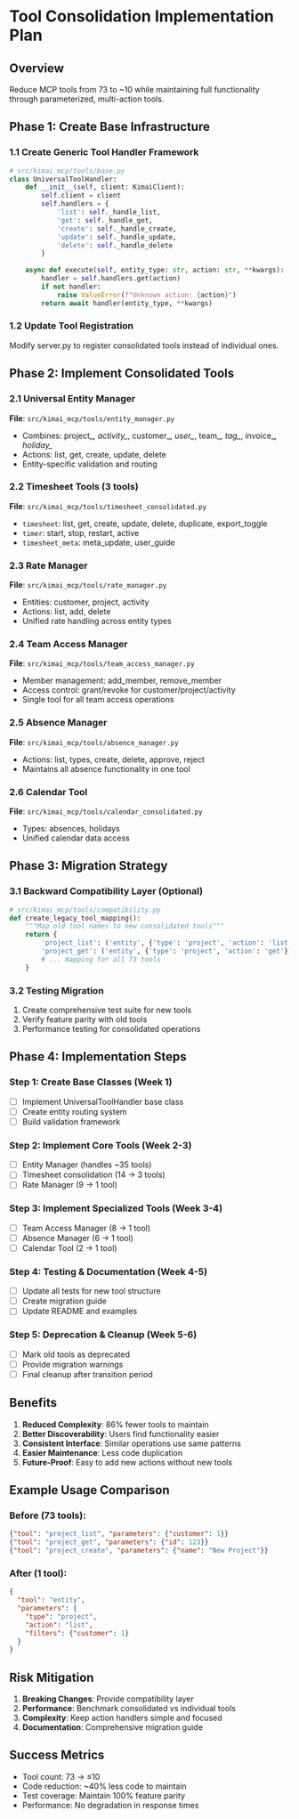 # Tool Consolidation Implementation Plan

## Overview
Reduce MCP tools from 73 to ~10 while maintaining full functionality through parameterized, multi-action tools.

## Phase 1: Create Base Infrastructure

### 1.1 Create Generic Tool Handler Framework
```python
# src/kimai_mcp/tools/base.py
class UniversalToolHandler:
    def __init__(self, client: KimaiClient):
        self.client = client
        self.handlers = {
            'list': self._handle_list,
            'get': self._handle_get,
            'create': self._handle_create,
            'update': self._handle_update,
            'delete': self._handle_delete
        }
    
    async def execute(self, entity_type: str, action: str, **kwargs):
        handler = self.handlers.get(action)
        if not handler:
            raise ValueError(f"Unknown action: {action}")
        return await handler(entity_type, **kwargs)
```

### 1.2 Update Tool Registration
Modify server.py to register consolidated tools instead of individual ones.

## Phase 2: Implement Consolidated Tools

### 2.1 Universal Entity Manager
**File**: `src/kimai_mcp/tools/entity_manager.py`
- Combines: project_*, activity_*, customer_*, user_*, team_*, tag_*, invoice_*, holiday_*
- Actions: list, get, create, update, delete
- Entity-specific validation and routing

### 2.2 Timesheet Tools (3 tools)
**File**: `src/kimai_mcp/tools/timesheet_consolidated.py`
- `timesheet`: list, get, create, update, delete, duplicate, export_toggle
- `timer`: start, stop, restart, active
- `timesheet_meta`: meta_update, user_guide

### 2.3 Rate Manager
**File**: `src/kimai_mcp/tools/rate_manager.py`
- Entities: customer, project, activity
- Actions: list, add, delete
- Unified rate handling across entity types

### 2.4 Team Access Manager
**File**: `src/kimai_mcp/tools/team_access_manager.py`
- Member management: add_member, remove_member
- Access control: grant/revoke for customer/project/activity
- Single tool for all team access operations

### 2.5 Absence Manager
**File**: `src/kimai_mcp/tools/absence_manager.py`
- Actions: list, types, create, delete, approve, reject
- Maintains all absence functionality in one tool

### 2.6 Calendar Tool
**File**: `src/kimai_mcp/tools/calendar_consolidated.py`
- Types: absences, holidays
- Unified calendar data access

## Phase 3: Migration Strategy

### 3.1 Backward Compatibility Layer (Optional)
```python
# src/kimai_mcp/tools/compatibility.py
def create_legacy_tool_mapping():
    """Map old tool names to new consolidated tools"""
    return {
        'project_list': ('entity', {'type': 'project', 'action': 'list'}),
        'project_get': ('entity', {'type': 'project', 'action': 'get'}),
        # ... mapping for all 73 tools
    }
```

### 3.2 Testing Migration
1. Create comprehensive test suite for new tools
2. Verify feature parity with old tools
3. Performance testing for consolidated operations

## Phase 4: Implementation Steps

### Step 1: Create Base Classes (Week 1)
- [ ] Implement UniversalToolHandler base class
- [ ] Create entity routing system
- [ ] Build validation framework

### Step 2: Implement Core Tools (Week 2-3)
- [ ] Entity Manager (handles ~35 tools)
- [ ] Timesheet consolidation (14 → 3 tools)
- [ ] Rate Manager (9 → 1 tool)

### Step 3: Implement Specialized Tools (Week 3-4)
- [ ] Team Access Manager (8 → 1 tool)
- [ ] Absence Manager (6 → 1 tool)
- [ ] Calendar Tool (2 → 1 tool)

### Step 4: Testing & Documentation (Week 4-5)
- [ ] Update all tests for new tool structure
- [ ] Create migration guide
- [ ] Update README and examples

### Step 5: Deprecation & Cleanup (Week 5-6)
- [ ] Mark old tools as deprecated
- [ ] Provide migration warnings
- [ ] Final cleanup after transition period

## Benefits

1. **Reduced Complexity**: 86% fewer tools to maintain
2. **Better Discoverability**: Users find functionality easier
3. **Consistent Interface**: Similar operations use same patterns
4. **Easier Maintenance**: Less code duplication
5. **Future-Proof**: Easy to add new actions without new tools

## Example Usage Comparison

### Before (73 tools):
```json
{"tool": "project_list", "parameters": {"customer": 1}}
{"tool": "project_get", "parameters": {"id": 123}}
{"tool": "project_create", "parameters": {"name": "New Project"}}
```

### After (1 tool):
```json
{
  "tool": "entity",
  "parameters": {
    "type": "project",
    "action": "list",
    "filters": {"customer": 1}
  }
}
```

## Risk Mitigation

1. **Breaking Changes**: Provide compatibility layer
2. **Performance**: Benchmark consolidated vs individual tools
3. **Complexity**: Keep action handlers simple and focused
4. **Documentation**: Comprehensive migration guide

## Success Metrics

- Tool count: 73 → ≤10
- Code reduction: ~40% less code to maintain
- Test coverage: Maintain 100% feature parity
- Performance: No degradation in response times